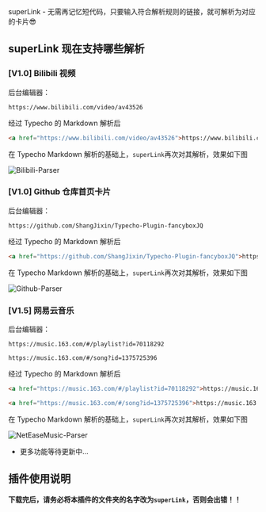 superLink - 无需再记忆短代码，只要输入符合解析规则的链接，就可解析为对应的卡片😎

## superLink 现在支持哪些解析
### [V1.0] Bilibili 视频
后台编辑器：
```
https://www.bilibili.com/video/av43526
```
经过 Typecho 的 Markdown 解析后
```HTML
<a href="https://www.bilibili.com/video/av43526">https://www.bilibili.com/video/av43526</a>
```
在 Typecho Markdown 解析的基础上，`superLink`再次对其解析，效果如下图

![Bilibili-Parser](https://github.com/ShangJixin/Typecho-Plugin-superLink/assets/21075413/fb6d9fb2-3b41-4e55-a2a6-ec79d3d01dea)

### [V1.0] Github 仓库首页卡片
后台编辑器：
```
https://github.com/ShangJixin/Typecho-Plugin-fancyboxJQ
```
经过 Typecho 的 Markdown 解析后
```HTML
<a href="https://github.com/ShangJixin/Typecho-Plugin-fancyboxJQ">https://github.com/ShangJixin/Typecho-Plugin-fancyboxJQ</a>
```
在 Typecho Markdown 解析的基础上，`superLink`再次对其解析，效果如下图

![Github-Parser](https://github.com/ShangJixin/Typecho-Plugin-superLink/assets/21075413/2953aa8a-b879-4c20-9e67-1c4d4c6f7cfc)

### [V1.5] 网易云音乐
后台编辑器：
```
https://music.163.com/#/playlist?id=70118292

https://music.163.com/#/song?id=1375725396
```
经过 Typecho 的 Markdown 解析后
```HTML
<a href="https://music.163.com/#/playlist?id=70118292">https://music.163.com/#/playlist?id=70118292</a>

<a href="https://music.163.com/#/song?id=1375725396">https://music.163.com/#/song?id=1375725396</a>
```
在 Typecho Markdown 解析的基础上，`superLink`再次对其解析，效果如下图

![NetEaseMusic-Parser](https://github.com/ShangJixin/Typecho-Plugin-superLink/assets/21075413/60cb44dc-96ce-4cb3-b79e-fd59be95f546)


- 更多功能等待更新中...

## 插件使用说明

**下载完后，请务必将本插件的文件夹的名字改为`superLink`，否则会出错！！**

